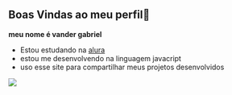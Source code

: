 ##   Boas Vindas ao meu perfil💙
**meu nome é vander gabriel**
-   Estou estudando na [alura](https://WWW.ALURA.COM.BR)
-   estou me desenvolvendo na linguagem javacript
-   uso esse site para compartilhar meus projetos desenvolvidos


![](https://media.tenor.com/LO5LF4ge6jgAAAAM/teq-ultimate-gohan-teen-gohan.gif)
